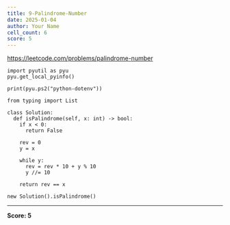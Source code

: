 ```yaml
---
title: 9-Palindrome-Number
date: 2025-01-04
author: Your Name
cell_count: 6
score: 5
---
```


https://leetcode.com/problems/palindrome-number


```
import pyutil as pyu
pyu.get_local_pyinfo()
```


```
print(pyu.ps2("python-dotenv"))
```


```
from typing import List
```


```
class Solution:
  def isPalindrome(self, x: int) -> bool:
    if x < 0:
      return False

    rev = 0
    y = x

    while y:
      rev = rev * 10 + y % 10
      y //= 10

    return rev == x
```


```
new Solution().isPalindrome()
```


---
**Score: 5**